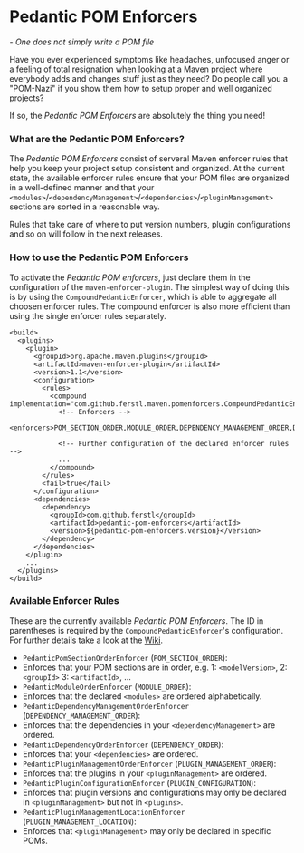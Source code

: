 # Pedantic POM Enforcers
*- One does not simply write a POM file*


Have you ever experienced symptoms like headaches, unfocused anger or a feeling of total resignation when looking at a Maven project where everybody adds and changes stuff just as they need? Do people call you a "POM-Nazi" if you show them how to setup proper and well organized projects?

If so, the *Pedantic POM Enforcers* are absolutely the thing you need!


### What are the Pedantic POM Enforcers?
The *Pedantic POM Enforcers* consist of serveral Maven enforcer rules that help you keep your project setup consistent and organized. At the current state, the available enforcer rules ensure that your POM files are organized in a well-defined manner and that your `<modules>`/`<dependencyManagement>`/`<dependencies>`/`<pluginManagement>` sections are sorted in a reasonable way.

Rules that take care of where to put version numbers, plugin configurations and so on will follow in the next releases.

### How to use the Pedantic POM Enforcers
To activate the *Pedantic POM enforcers*, just declare them in the configuration of the `maven-enforcer-plugin`. The simplest way of doing this is by using the `CompoundPedanticEnforcer`, which is able to aggregate all choosen enforcer rules. The compound enforcer is also more efficient than using the single enforcer rules separately.

    <build>
      <plugins>
        <plugin>
          <groupId>org.apache.maven.plugins</groupId>
          <artifactId>maven-enforcer-plugin</artifactId>
          <version>1.1</version>
          <configuration>
            <rules>
              <compound implementation="com.github.ferstl.maven.pomenforcers.CompoundPedanticEnforcer">
                <!-- Enforcers -->
                <enforcers>POM_SECTION_ORDER,MODULE_ORDER,DEPENDENCY_MANAGEMENT_ORDER,DEPENDENCY_ORDER,PLUGIN_MANAGEMENT_ORDER</enforcers>
              
                <!-- Further configuration of the declared enforcer rules -->
                ...
              </compound>
            </rules>
            <fail>true</fail>
          </configuration>
          <dependencies>
            <dependency>
              <groupId>com.github.ferstl</groupId>
              <artifactId>pedantic-pom-enforcers</artifactId>
              <version>${pedantic-pom-enforcers.version}</version>
            </dependency>
          </dependencies>
        </plugin>
        ...
      </plugins>
    </build>

### Available Enforcer Rules
These are the currently available *Pedantic POM Enforcers*. The ID in parentheses is required by the `CompoundPedanticEnforcer`'s configuration. For further details take a look at the [Wiki](pedantic-pom-enforcers/wiki/Pedantic-POM-Enforcers).

 - `PedanticPomSectionOrderEnforcer` (`POM_SECTION_ORDER`):
  - Enforces that your POM sections are in order, e.g. 1: `<modelVersion>`, 2: `<groupId>` 3: `<artifactId>`, ...
 - `PedanticModuleOrderEnforcer` (`MODULE_ORDER`):
  - Enforces that the declared `<modules>` are ordered alphabetically.
 - `PedanticDependencyManagementOrderEnforcer` (`DEPENDENCY_MANAGEMENT_ORDER`):
  - Enforces that the dependencies in your `<dependencyManagement>` are ordered.
 - `PedanticDependencyOrderEnforcer` (`DEPENDENCY_ORDER`):
  - Enforces that your `<dependencies>` are ordered.
 - `PedanticPluginManagementOrderEnforcer` (`PLUGIN_MANAGEMENT_ORDER`):
  - Enforces that the plugins in your `<pluginManagement>` are ordered.
 - `PedanticPluginConfigurationEnforcer` (`PLUGIN_CONFIGURATION`):
  - Enforces that plugin versions and configurations may only be declared in `<pluginManagement>` but not in `<plugins>`.
 - `PedanticPluginManagementLocationEnforcer` (`PLUGIN_MANAGEMENT_LOCATION`):
  - Enforces that `<pluginManagement>` may only be declared in specific POMs.
